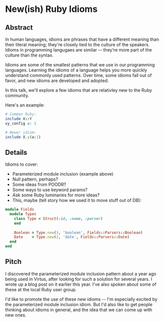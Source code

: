 New(ish) Ruby Idioms
====================

Abstract
--------

In human languages, idioms are phrases that have a different meaning than their literal meaning;
they're closely tied to the culture of the speakers.
Idioms in programming langugaes are similar -- they're more part of the culture than the syntax.

Idioms are some of the smallest patterns that we use in our programming languages.
Learning the idioms of a language helps you more quickly understand commonly used patterns.
Over time, some idioms fall out of favor, and new idioms are developed and adopted.

In this talk, we'll explore a few idioms that are relativley new to the Ruby community.

Here's an example:

~~~ ruby
# Common Ruby:
include X::Y
xy_config a: 1

# Newer idiom:
include X.y(a:1)
~~~


Details
-------

Idioms to cover:

* Parameterized module inclusion (example above)
* Null pattern, perhaps?
* Some ideas from POODR?
* Some ways to use keyword params?
* Ask some Ruby luminaries for more ideas?
* This, maybe (tell story how we used it to move stuff out of DB):

~~~ ruby
module Fields
  module Types
    class Type < Struct(:id, :name, :parser)
    end
    
    Boolean = Type.new(1, 'boolean', Fields::Parsers::Boolean)
    Date    = Type.new(2, 'date', Fields::Parsers::Date)
  end
end
~~~


Pitch
-----

I discovered the parameterized module inclusion pattern about a year ago being used in Virtus,
after looking for such a solution for several years.
I wrote up a blog post on it earlier this year.
I've also spoken about some of these at the local Ruby user group.

I'd like to promote the use of these new idioms -- I'm especially excited by the parameterized module inclusion idiom.
But I'd also like to get people thinking about idioms in general, and the idea that we can come up with new ones.

